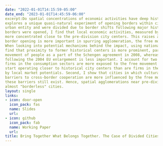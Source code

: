 ```yaml
---
date: "2022-01-01T14:15:59-05:00"
date_end: "2023-01-01T14:45:59-06:00"
excerpt:Do spatial concentrations of economic activities have deep historical roots in Europe? This paper
explores a unique quasi-natural experiment of opening borders within cities that were historically a single
urban entity and were divided due to border shifts following major historical conflicts. After inter-city
borders were opened, I find that local economic activities, measured by remotely sensed nightlight, became
more concentrated close to the pre-division city centers. This raises an important question, what type of
border opening is more important in spurring agglomeration, the free movement of goods or of people?
When looking into potential mechanisms behind the impact, using national business register databases, I
find that proximity to former historical centers is more prominent, particularly after allowance of the free
movement of people as a part of the Schengen agreement in 2008, whereas gaining broader market access
following the 2004 EU enlargement is less important. I account for two main channels. First, I show that
firms in the consumption sectors are more exposed to the free movement of people and are more likely to
start operating closer to historical city centers than are firms in the production sectors, which are less affected
by local market potentials. Second, I show that cities in which cultural and language differences are not
barriers to cross-border cooperation are more influenced by the free movement of people than cities where
these barriers still exist. Hence, spatial agglomerations near pre-division city centers are more apparent in
almost "borderless" cities.
layout: single
links:
- icon: door-open
  icon_pack: fas
  name: Slides
  url: 
- icon: github
  icon_pack: fab
  name: Working Paper
  url: 
title: Bring Together What Belongs Together. The Case of Divided Cities in Europe
---
```

